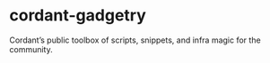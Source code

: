# cordant-gadgetry
Cordant’s public toolbox of scripts, snippets, and infra magic for the community.
